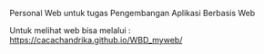 Personal Web untuk tugas Pengembangan Aplikasi Berbasis Web
 
Untuk melihat web bisa melalui :
https://cacachandrika.github.io/WBD_myweb/